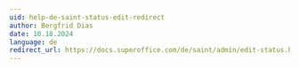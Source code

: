 ```yaml
---
uid: help-de-saint-status-edit-redirect
author: Bergfrid Dias
date: 10.18.2024
language: de
redirect_url: https://docs.superoffice.com/de/saint/admin/edit-status.html
---
```

